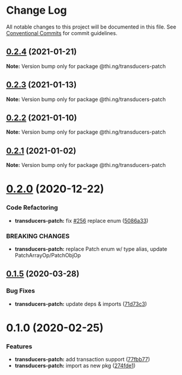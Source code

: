 # Change Log

All notable changes to this project will be documented in this file.
See [Conventional Commits](https://conventionalcommits.org) for commit guidelines.

## [0.2.4](https://github.com/thi-ng/umbrella/compare/@thi.ng/transducers-patch@0.2.3...@thi.ng/transducers-patch@0.2.4) (2021-01-21)

**Note:** Version bump only for package @thi.ng/transducers-patch





## [0.2.3](https://github.com/thi-ng/umbrella/compare/@thi.ng/transducers-patch@0.2.2...@thi.ng/transducers-patch@0.2.3) (2021-01-13)

**Note:** Version bump only for package @thi.ng/transducers-patch





## [0.2.2](https://github.com/thi-ng/umbrella/compare/@thi.ng/transducers-patch@0.2.1...@thi.ng/transducers-patch@0.2.2) (2021-01-10)

**Note:** Version bump only for package @thi.ng/transducers-patch





## [0.2.1](https://github.com/thi-ng/umbrella/compare/@thi.ng/transducers-patch@0.2.0...@thi.ng/transducers-patch@0.2.1) (2021-01-02)

**Note:** Version bump only for package @thi.ng/transducers-patch





# [0.2.0](https://github.com/thi-ng/umbrella/compare/@thi.ng/transducers-patch@0.1.33...@thi.ng/transducers-patch@0.2.0) (2020-12-22)


### Code Refactoring

* **transducers-patch:** fix [#256](https://github.com/thi-ng/umbrella/issues/256) replace enum ([5086a33](https://github.com/thi-ng/umbrella/commit/5086a330698992fc65ce2e774fc495e0d2e3e58a))


### BREAKING CHANGES

* **transducers-patch:** replace Patch enum w/ type alias,
update PatchArrayOp/PatchObjOp





## [0.1.5](https://github.com/thi-ng/umbrella/compare/@thi.ng/transducers-patch@0.1.4...@thi.ng/transducers-patch@0.1.5) (2020-03-28)


### Bug Fixes

* **transducers-patch:** update deps & imports ([71d73c3](https://github.com/thi-ng/umbrella/commit/71d73c3acc41d6cf2c5a4a91432bc85afa38980b))





# 0.1.0 (2020-02-25)


### Features

* **transducers-patch:** add transaction support ([77fbb77](https://github.com/thi-ng/umbrella/commit/77fbb774083c38e660644d7ee54b517e2521c3b5))
* **transducers-patch:** import as new pkg ([274fde1](https://github.com/thi-ng/umbrella/commit/274fde1721d478d70d90c720a819361fbc8af836))
